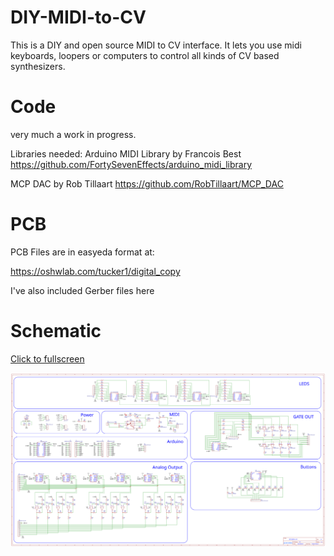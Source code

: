 # DIY-MIDI-to-CV
This is a DIY and open source MIDI to CV interface. It lets you use midi keyboards, loopers or computers to control all kinds of CV based synthesizers.


# Code
very much a work in progress.

Libraries needed:
Arduino MIDI Library by Francois Best
https://github.com/FortySevenEffects/arduino_midi_library

MCP DAC by Rob Tillaart
https://github.com/RobTillaart/MCP_DAC

# PCB

PCB Files are in easyeda format at:

https://oshwlab.com/tucker1/digital_copy

I've also included Gerber files here

# Schematic

[Click to fullscreen](https://raw.githubusercontent.com/TuckerMacor/DIY-MIDI-to-CV/main/Schematic/DIY%20MIDI%20to%20CV%20Schematic.svg)

![](/Schematic/DIY%20MIDI%20to%20CV%20Schematic.svg)

